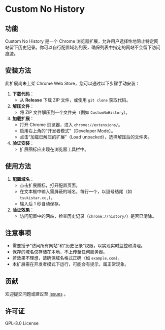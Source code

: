 # Custom No History

## 功能
Custom No History 是一个 Chrome 浏览器扩展，允许用户选择性地阻止特定网站留下历史记录。你可以自行配置域名列表，确保列表中指定的网站不会留下访问痕迹。

## 安装方法
此扩展尚未上架 Chrome Web Store，您可以通过以下步骤手动安装：
1. **下载代码**：
   - 从 **Release** 下载 ZIP 文件，或使用 `git clone` 获取代码。
2. **解压文件**：
   - 将 ZIP 文件解压到一个文件夹（例如 `CustomNoHistory`）。
3. **加载扩展**：
   - 打开 Chrome 浏览器，进入 `chrome://extensions/`。
   - 启用右上角的“开发者模式”（Developer Mode）。
   - 点击“加载已解压的扩展”（Load unpacked），选择解压后的文件夹。
4. **验证安装**：
   - 扩展图标应出现在浏览器工具栏中。

## 使用方法
1. **配置域名**：
   - 点击扩展图标，打开配置页面。
   - 在文本框中输入需屏蔽的域名，每行一个，以逗号结尾（如 `tsukistar.cc,`）。
   - 输入后 1 秒自动保存。
2. **验证效果**：
   - 访问配置中的网站，检查历史记录（`chrome://history/`）是否已清除。

## 注意事项
- 需要授予“访问所有网站”和“历史记录”权限，以实现实时监控和清理。
- 保存的域名仅存储在本地，不上传至任何服务器。
- 若效果不理想，请确保域名格式正确（如 `example.com`）。
- 本扩展需在开发者模式下运行，可能会有提示，属正常现象。

## 贡献
欢迎提交问题或建议至 [Issues](https://github.com/Tsukistar/customNoHistory/issues) 。

## 许可证
GPL-3.0 License